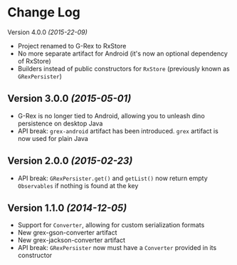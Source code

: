 Change Log
==========
Version 4.0.0 *(2015-22-09)*
* Project renamed to G-Rex to RxStore
* No more separate artifact for Android (it's now an optional dependency of RxStore)
* Builders instead of public constructors for `RxStore` (previously known as `GRexPersister`)

Version 3.0.0 *(2015-05-01)*
----------------------------
* G-Rex is no longer tied to Android, allowing you to unleash dino persistence on desktop Java
* API break: `grex-android` artifact has been introduced. `grex` artifact is now used for plain Java

Version 2.0.0 *(2015-02-23)*
----------------------------
* API break: `GRexPersister.get()` and `getList()` now return empty `Observables` if nothing is found at the key

Version 1.1.0 *(2014-12-05)*
----------------------------
* Support for `Converter`, allowing for custom serialization formats
* New grex-gson-converter artifact
* New grex-jackson-converter artifact
* API break: `GRexPersister` now must have a `Converter` provided in its constructor